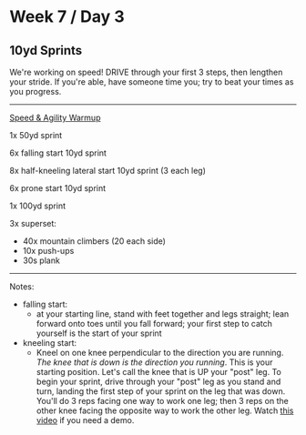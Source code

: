 # Week 7 / Day 3

## 10yd Sprints
We're working on speed! DRIVE through your first 3 steps, then lengthen your stride. If you're able, have someone time you; try to beat your times as you progress.

---------

[Speed & Agility Warmup](./speed_warmup.md)

1x 50yd sprint

6x falling start 10yd sprint

8x half-kneeling lateral start 10yd sprint (3 each leg)

6x prone start 10yd sprint

1x 100yd sprint

3x superset:
- 40x mountain climbers (20 each side)
- 10x push-ups
- 30s plank

---------

Notes:
- falling start:
  - at your starting line, stand with feet together and legs straight; lean forward onto toes until you fall forward; your first step to catch yourself is the start of your sprint
- kneeling start:
  - Kneel on one knee perpendicular to the direction you are running. *The knee that is down is the direction you running*. This is your starting position. Let's call the knee that is UP your "post" leg. To begin your sprint, drive through your "post" leg as you stand and turn, landing the first step of your sprint on the leg that was down. You'll do 3 reps facing one way to work one leg; then 3 reps on the other knee facing the opposite way to work the other leg. Watch [this video](https://youtu.be/cCtnoWZzkx4) if you need a demo.